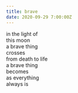```yaml
---
title: brave
date: 2020-09-29 7:00:00Z
---
```


in the light of  
this moon  
a brave thing  
crosses  
from death to life  
a brave thing  
becomes  
as everything  
always is  